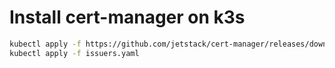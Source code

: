 # Install cert-manager on k3s

```sh
kubectl apply -f https://github.com/jetstack/cert-manager/releases/download/v1.3.1/cert-manager.yaml
kubectl apply -f issuers.yaml
````
